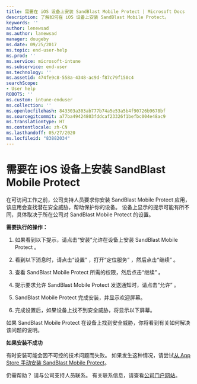 ```yaml
---
title: 需要在 iOS 设备上安装 SandBlast Mobile Protect | Microsoft Docs
description: 了解如何在 iOS 设备上安装 SandBlast Mobile Protect。
keywords: ''
author: lenewsad
ms.author: lanewsad
manager: dougeby
ms.date: 09/25/2017
ms.topic: end-user-help
ms.prod: ''
ms.service: microsoft-intune
ms.subservice: end-user
ms.technology: ''
ms.assetid: 474fe9c8-558a-4348-ac9d-f87c79f150c4
searchScope:
- User help
ROBOTS: ''
ms.custom: intune-enduser
ms.collection: ''
ms.openlocfilehash: 843303a303ab777b74a5e53a5b4f90726b9678bf
ms.sourcegitcommit: a77ba49424803fddcaf23326f1befbc004e48ac9
ms.translationtype: HT
ms.contentlocale: zh-CN
ms.lasthandoff: 05/27/2020
ms.locfileid: "83882034"
---
```

# <a name="you-need-to-install-sandblast-mobile-protect-on-your-ios-device"></a>需要在 iOS 设备上安装 SandBlast Mobile Protect

在可访问工作之前，公司支持人员要求你安装 SandBlast Mobile Protect 应用，该应用会查找潜在安全威胁，帮助保护你的设备。 设备上显示的提示可能有所不同，具体取决于所在公司对 SandBlast Mobile Protect 的设置。

**需要执行的操作：**

1. 如果看到以下提示，请点击“安装”允许在设备上安装 SandBlast Mobile Protect  。

2. 看到以下消息时，请点击“设置”  ，打开“定位服务”  ，然后点击“继续”  。

3. 查看 SandBlast Mobile Protect 所需的权限，然后点击“继续”  。

4. 提示要求允许 SandBlast Mobile Protect 发送通知时，请点击“允许”  。

5. SandBlast Mobile Protect 完成安装，并显示欢迎屏幕。

6. 完成设置后，如果设备上找不到安全威胁，将显示以下屏幕。

如果 SandBlast Mobile Protect 在设备上找到安全威胁，你将看到有关如何解决该问题的说明。

**如果安装不成功**

有时安装可能会因不可控的技术问题而失败。 如果发生这种情况，请尝试[从 App Store 手动安装 SandBlast Mobile Protect](https://itunes.apple.com/app/sandblast-mobile-protect/id1006390797)。

仍需帮助？ 请与公司支持人员联系。 有关联系信息，请查看[公司门户网站](https://go.microsoft.com/fwlink/?linkid=2010980)。
